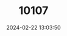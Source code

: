 ---
title: "10107"
category: "Hipposideros papua"
draft: false
date: 2024-02-22 13:03:50
languages:
  English: ["Biak Roundleaf Bat", "Geelvinck Bay Leaf-nosed Bat", "Biak Leaf-nosed Bat"]
---